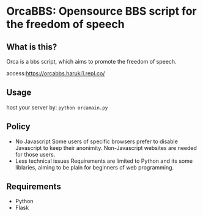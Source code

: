 # OrcaBBS: Opensource BBS script for the freedom of speech
## What is this?
Orca is a bbs script, which aims to promote the freedom of speech.

access:https://orcabbs.haruki1.repl.co/
## Usage
host your server by:
`python orcamain.py`
## Policy
- No Javascript
  Some users of specific browsers prefer to disable Javascript to keep their anonimity. Non-Javascript websites are needed for those users.
- Less technical issues
  Requirements are limited to Python and its some liblaries, aiming to be plain for beginners of web programming.
## Requirements
- Python
- Flask